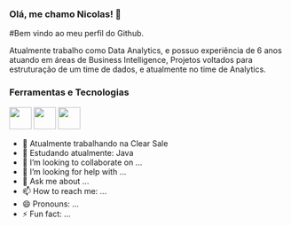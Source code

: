 ### Olá, me chamo Nicolas! 👋

#Bem vindo ao meu perfil do Github.

Atualmente trabalho como Data Analytics, e possuo experiência de 6 anos atuando em áreas de Business Intelligence, Projetos voltados para estruturação de um time de dados, e atualmente no time de Analytics.

### Ferramentas e Tecnologias

<img src="https://cdn.jsdelivr.net/gh/devicons/devicon/icons/git/git-original.svg" width="40" height="40"/> <img src="https://cdn.jsdelivr.net/gh/devicons/devicon/icons/microsoftsqlserver/microsoftsqlserver-plain-wordmark.svg" width="40" height="40"/> <img src="https://cdn.jsdelivr.net/gh/devicons/devicon/icons/mysql/mysql-original-wordmark.svg" width="40" height="40"/>
                    
          
- 🔭 Atualmente trabalhando na Clear Sale
- 🌱 Estudando atualmente: Java
- 👯 I’m looking to collaborate on ...
- 🤔 I’m looking for help with ...
- 💬 Ask me about ...
- 📫 How to reach me: ...
- 😄 Pronouns: ...
- ⚡ Fun fact: ...


